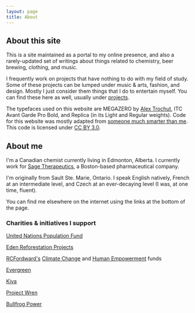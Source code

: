 ```yaml
---
layout: page
title: About
---
```


## About this site

This is a site maintained as a portal to my online presence, and also a rarely-updated set of writings about things related to chemistry, beer brewing, clothing, and music.

I frequently work on projects that have nothing to do with my field of study. Some of these projects can be lumped under music & arts, fashion, and design. Mostly I just consider them things that I do to entertain myself. You can find these here as well, usually under [projects](https://nickuhlig.github.io/projects/).

The typefaces used on this website are MEGAZERO by [Alex Trochut](https://alextrochut.com/), ITC Avant Garde Pro Bold, and Replica (in its Light and Regular weights). Code for this website was mostly adapted from [someone much smarter than me](https://rsms.me). This code is licensed under [CC BY 3.0](https://creativecommons.org/licenses/by/3.0/).

## About me

I'm a Canadian chemist currently living in Edmonton, Alberta. I currently work for [Sage Therapeutics](https://www.sagerx.com), a Boston-based pharmaceutical company.

I'm originally from Sault Ste. Marie, Ontario. I speak English natively, French at an intermediate level, and Czech at an ever-decaying level (I was, at one time, fluent).

You can find me elsewhere on the internet using the links at the bottom of the page. 

### Charities & initiatives I support

[United Nations Population Fund](https://www.unfpa.org/)

[Eden Reforestation Projects](https://edenprojects.org/)

[RCFordward's](https://rcforward.org/) [Climate Change](https://rcforward.org/fund/rc-forward-climate-change-fund/) and [Human Empowerment](https://rcforward.org/fund/human-empowerment/) funds

[Evergreen](https://www.evergreen.ca/)

[Kiva](https://www.kiva.org/)

[Project Wren](https://projectwren.com/)

[Bullfrog Power](https://bullfrogpower.com/)


